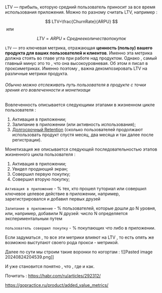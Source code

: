 LTV — прибыль, которую средний пользователь приносит за все время использования приложения. Можно по разному считать LTV, например : 

$$
LTV=\frac{ChurnRate}{ARPU}
$$​
или 

$$
LTV=ARPU×Среднее количество покупок
$$

`LTV` — это ключевая метрика, отражающая **ценность (пользу) вашего продукта для ваших пользователей и клиентов**. Именно эта метрика должна стоять во главе угла при работе над продуктом. Однако , самый главный минус это то , что она высокоуровневая. Об этом я писал в проксиметриках. Именно поэтому , важна декомпозировать LTV на различные метрики продукта. 

<h6>Обычно можно отслеживать путь пользователя в продукте с точки зрения его вовлеченности и монетизаци</h6>

Вовлеченность описывается следующими этапами в жизненном цикле пользователя :
1. Активация в приложении;
2. Залипание в приложении (или активность использования);
3. [Долгосрочный Retention](https://gopractice.ru/product/retention/) (сколько пользователей продолжают использовать продукт спустя месяц, два месяца и так далее после регистрации).

Монетизация же описывается следующей последовательностью этапов жизненного цикла пользователя :
1. Активация в приложении;
2. Увидел продающий экран;
3. Совершил первую покупку;
4. Совершил вторую покупку;

`Активация в приложение` - % тех, кто прошел туториал или совершил ключевое целевое действие в приложении, например, зарегистрировался и добавил первых друзей

`Залипание в приложение` - % пользователей, которые дошли до N уровня, или, например, добавили N друзей: число N определяется экспериментальным путем

`пользователь совершил покупку` - % покупающих что либо в приложении. 

Если задуматься , то все эти метрики влияют на LTV , то есть опять же возможно выступают своего рода прокси - метрикой. 

Далее по сути мы строим такие воронки по когортам : 
![[Pasted image 20240824204539.png]]

И уже становится понятно , что , где и как. 





Почитать : 
https://habr.com/ru/articles/292312/

https://gopractice.ru/product/added_value_metrics/